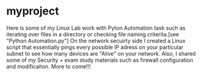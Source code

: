 # myproject

  Here is some of my Linux Lab work with Pyton Automation task such as iterating over files in a directory or checking file naming criterita.[see "Python Automation.py"] On the network secuirty side I created a Linux script that essentially pings every possible IP adress on your particular subnet to see how many devices are "Alive" on your network. Also, I shared some of my Security + exam study materials such as firewall configuration and modificaiton. 
More to come!!!
